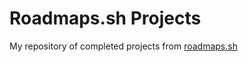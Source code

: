 # Roadmaps.sh Projects
My repository of completed projects from [roadmaps.sh](https://roadmap.sh/projects)
